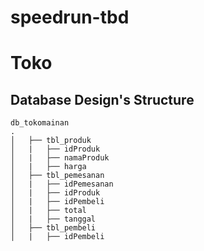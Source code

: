 # speedrun-tbd

# Toko

## Database Design's Structure

    db_tokomainan
    .
    │   ├── tbl_produk
    │   |   ├── idProduk
    │   |   ├── namaProduk
    │   |   ├── harga
    │   ├── tbl_pemesanan
    │   |   ├── idPemesanan
    │   |   ├── idProduk
    │   |   ├── idPembeli
    │   |   ├── total
    │   |   ├── tanggal
    │   ├── tbl_pembeli
    │   |   ├── idPembeli
